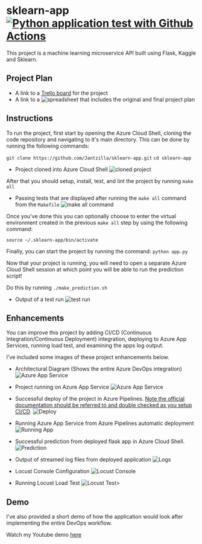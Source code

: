 # sklearn-app [![Python application test with Github Actions](https://github.com/Jantzilla/sklearn-app/actions/workflows/python-app.yml/badge.svg)](https://github.com/Jantzilla/sklearn-app/actions/workflows/python-app.yml)

This project is a machine learning microservice API built using Flask, Kaggle and Sklearn.

## Project Plan

* A link to a [Trello board](https://...) for the project
* A link to a ![spreadsheet](/...) that includes the original and final project plan

## Instructions

To run the project, first start by opening the Azure Cloud Shell, cloning the code repository and navigating to it's main directory. This can be done by running the following commands:

`git clone https://github.com/Jantzilla/sklearn-app.git`
`cd sklearn-app`

* Project cloned into Azure Cloud Shell
![cloned project](/screenshots/ssh-git-clone.png)

After that you should setup, install, test, and lint the project by running `make all`

* Passing tests that are displayed after running the `make all` command from the `Makefile`
![make all command](/screenshots/make-all.png)

Once you've done this you can optionally choose to enter the virtual environment created in the previous `make all` step by using the following command:

`source ~/.sklearn-app/bin/activate`

Finally, you can start the project by running the command: `python app.py`

Now that your project is running, you will need to open a separate Azure Cloud Shell session at which point you will be able to run the prediction script! 

Do this by running  `./make_prediction.sh`

* Output of a test run
![test run](/screenshots/test-run.png)

## Enhancements

You can improve this project by adding CI/CD (Continuous Integration/Continuous Deployment) integration, deploying to Azure App Services, running load test, and examining the apps log output.

I've included some images of these project enhancements below.

* Architectural Diagram (Shows the entire Azure DevOps integration)
![Azure App Service](/udacity-architecture-diagram.png)

* Project running on Azure App Service
![Azure App Service](/screenshots/azure-app-services.png)

* Successful deploy of the project in Azure Pipelines.  [Note the official documentation should be referred to and double checked as you setup CI/CD](https://docs.microsoft.com/en-us/azure/devops/pipelines/ecosystems/python-webapp?view=azure-devops).
![Deploy](/screenshots/azure-deploy.png)

* Running Azure App Service from Azure Pipelines automatic deployment
![Running App](/screenshots/running-azure-app.png)

* Successful prediction from deployed flask app in Azure Cloud Shell.
![Prediction](/screenshots/azure-app-services-prediction.png)

* Output of streamed log files from deployed application
![Logs](/screenshots/app-logs.png)

* Locust Console Configuration
![Locust Console](/screenshots/locust-console-start.png)

* Running Locust Load Test
![Locust Test](/screenshots/locust-load-test.png)> 

## Demo

I've also provided a short demo of how the application would look after implementing the entire DevOps workflow. 

Watch my Youtube demo [here](https://youtu.be/lzZCmYEWvMw)


